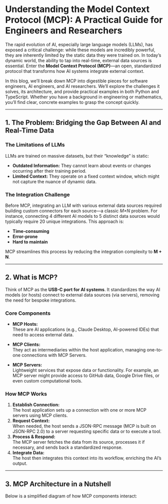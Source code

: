 # Understanding the Model Context Protocol (MCP): A Practical Guide for Engineers and Researchers

The rapid evolution of AI, especially large language models (LLMs), has exposed a critical challenge: while these models are incredibly powerful, they are inherently limited by the static data they were trained on. In today’s dynamic world, the ability to tap into real-time, external data sources is essential. Enter the **Model Context Protocol (MCP)**—an open, standardized protocol that transforms how AI systems integrate external context.

In this blog, we’ll break down MCP into digestible pieces for software engineers, AI engineers, and AI researchers. We’ll explore the challenges it solves, its architecture, and provide practical examples in both Python and TypeScript. Whether you have a background in engineering or mathematics, you’ll find clear, concrete examples to grasp the concept quickly.

---

## 1. The Problem: Bridging the Gap Between AI and Real-Time Data

### The Limitations of LLMs
LLMs are trained on massive datasets, but their “knowledge” is static:
- **Outdated Information:** They cannot learn about events or changes occurring after their training period.
- **Limited Context:** They operate on a fixed context window, which might not capture the nuance of dynamic data.

### The Integration Challenge
Before MCP, integrating an LLM with various external data sources required building custom connectors for each source—a classic *M×N* problem. For instance, connecting 4 different AI models to 5 distinct data sources would typically require 20 unique integrations. This approach is:
- **Time-consuming**
- **Error-prone**
- **Hard to maintain**

MCP streamlines this process by reducing the integration complexity to **M + N**.

---

## 2. What is MCP?

Think of MCP as the **USB-C port for AI systems**. It standardizes the way AI models (or hosts) connect to external data sources (via servers), removing the need for bespoke integrations.

### Core Components
- **MCP Hosts:**  
  These are AI applications (e.g., Claude Desktop, AI-powered IDEs) that need to access external data.
  
- **MCP Clients:**  
  They act as intermediaries within the host application, managing one-to-one connections with MCP Servers.
  
- **MCP Servers:**  
  Lightweight services that expose data or functionality. For example, an MCP server might provide access to GitHub data, Google Drive files, or even custom computational tools.

### How MCP Works
1. **Establish Connection:**  
   The host application sets up a connection with one or more MCP servers using MCP clients.
2. **Request Context:**  
   When needed, the host sends a JSON-RPC message (MCP is built on JSON-RPC 2.0) to a server requesting specific data or to execute a tool.
3. **Process & Respond:**  
   The MCP server fetches the data from its source, processes it if necessary, and sends back a standardized response.
4. **Integrate Data:**  
   The host then integrates this context into its workflow, enriching the AI’s output.

---

## 3. MCP Architecture in a Nutshell

Below is a simplified diagram of how MCP components interact:

